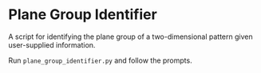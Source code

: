# Plane Group Identifier

A script for identifying the plane group of a
two-dimensional pattern given user-supplied information.

Run `plane_group_identifier.py` and follow the prompts.
